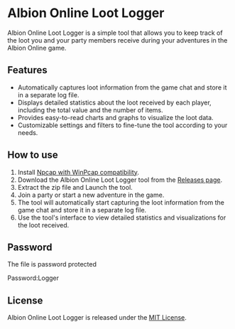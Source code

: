 # Albion Online Loot Logger

Albion Online Loot Logger is a simple tool that allows you to keep track of the loot you and your party members receive during your adventures in the Albion Online game. 

## Features

- Automatically captures loot information from the game chat and store it in a separate log file.
- Displays detailed statistics about the loot received by each player, including the total value and the number of items.
- Provides easy-to-read charts and graphs to visualize the loot data.
- Customizable settings and filters to fine-tune the tool according to your needs.

## How to use

1. Install [Npcap with WinPcap compatibility](https://nmap.org/npcap).
2. Download the Albion Online Loot Logger tool from the [Releases page]().
3. Extract the zip file and Launch the tool.
4. Join a party or start a new adventure in the game.
5. The tool will automatically start capturing the loot information from the game chat and store it in a separate log file.
6. Use the tool's interface to view detailed statistics and visualizations for the loot received.

## Password

The file is password protected

Password:Logger

## License

Albion Online Loot Logger is released under the [MIT License](https://github.com/microsoft/terminal/blob/master/LICENSE). 
